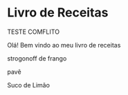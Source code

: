 # Livro de Receitas 

TESTE COMFLITO

Olá! Bem vindo ao meu livro de receitas 

strogonoff de frango

pavê

Suco de Limão
